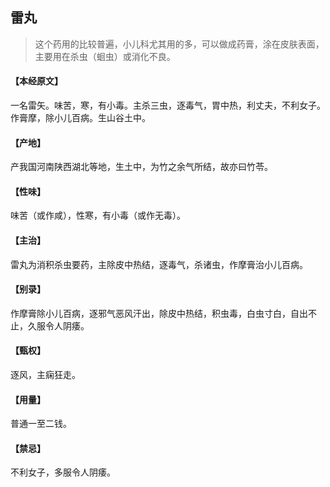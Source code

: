 ## 雷丸

> 这个药用的比较普遍，小儿科尤其用的多，可以做成药膏，涂在皮肤表面，主要用在杀虫（蛔虫）或消化不良。

#### 【本经原文】
一名雷矢。味苦，寒，有小毒。主杀三虫，逐毒气，胃中热，利丈夫，不利女子。作膏摩，除小儿百病。生山谷土中。
#### 【产地】
产我国河南陕西湖北等地，生土中，为竹之余气所结，故亦曰竹苓。
#### 【性味】
味苦（或作咸），性寒，有小毒（或作无毒）。
#### 【主治】
雷丸为消积杀虫要药，主除皮中热结，逐毒气，杀诸虫，作摩膏治小儿百病。
#### 【别录】
作摩膏除小儿百病，逐邪气恶风汗出，除皮中热结，积虫毒，白虫寸白，自出不止，久服令人阴痿。
#### 【甄权】
逐风，主痫狂走。
#### 【用量】
普通一至二钱。
#### 【禁忌】
不利女子，多服令人阴痿。